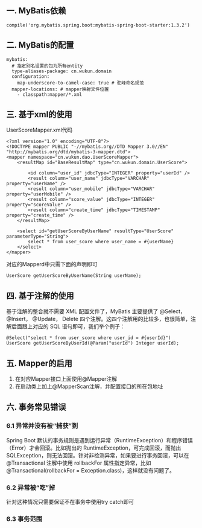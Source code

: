 ## 一. MyBatis依赖
```
compile('org.mybatis.spring.boot:mybatis-spring-boot-starter:1.3.2')
```

## 二. MyBatis的配置
```
mybatis:
  # 指定别名设置的包为所有entity
  type-aliases-package: cn.wukun.domain
  configuration:
    map-underscore-to-camel-case: true # 驼峰命名规范
  mapper-locations: # mapper映射文件位置
    - classpath:mapper/*.xml
```

## 三. 基于xml的使用
UserScoreMapper.xml代码
```
<?xml version="1.0" encoding="UTF-8"?>
<!DOCTYPE mapper PUBLIC "-//mybatis.org//DTD Mapper 3.0//EN" "http://mybatis.org/dtd/mybatis-3-mapper.dtd">
<mapper namespace="cn.wukun.dao.UserScoreMapper">
    <resultMap id="BaseResultMap" type="cn.wukun.domain.UserScore">

        <id column="user_id" jdbcType="INTEGER" property="userId" />
        <result column="user_name" jdbcType="VARCHAR" property="userName" />
        <result column="user_mobile" jdbcType="VARCHAR" property="userMobile" />
        <result column="score_value" jdbcType="INTEGER" property="scoreValue" />
        <result column="create_time" jdbcType="TIMESTAMP" property="create_time" />
    </resultMap>

    <select id="getUserScoreByUserName" resultType="UserScore" parameterType="String">
        select * from user_score where user_name = #{userName}
    </select>
</mapper>
```
对应的Mapperd中只需下面的声明即可
```
UserScore getUserScoreByUserName(String userName);
```

## 四. 基于注解的使用
基于注解的整合就不需要 XML 配置文件了，MyBatis 主要提供了 @Select， @Insert， @Update， Delete 四个注解。这四个注解用的比较多，也很简单，注解后面跟上对应的 SQL 语句即可，我们举个例子：
```
@Select("select * from user_score where user_id = #{userId}")
UserScore getUserScoreByUserId(@Param("userId") Integer userId);
```

## 五. Mapper的启用
1. 在对应Mapper接口上面使用@Mapper注解
2. 在启动类上加上@MapperScan注解，并配置接口的所在包地址

## 六. 事务常见错误
### 6.1 异常并没有被“捕获”到
Spring Boot 默认的事务规则是遇到运行异常（RuntimeException）和程序错误（Error）才会回滚。比如抛出的 RuntimeException，可完成回滚，而抛出 SQLException，则无法回滚。针对非检测异常，如果要进行事务回滚，可以在 @Transactional 注解中使用 rollbackFor 属性指定异常，比如 @Transactional(rollbackFor = Exception.class)，这样就没有问题了。

### 6.2 异常被“吃”掉
针对这种情况只需要保证不在事务中使用try catch即可

### 6.3 事务范围
